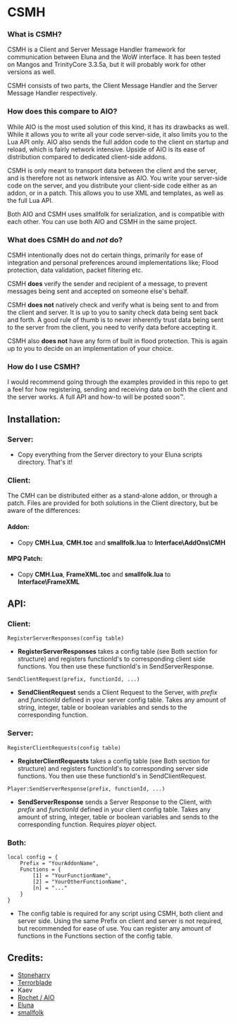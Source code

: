 
# CSMH

### What is CSMH?
CSMH is a Client and Server Message Handler framework for communication between Eluna and the WoW interface. It has been tested on Mangos and TrinityCore 3.3.5a, but it will probably work for other versions as well.

CSMH consists of two parts, the Client Message Handler and the Server Message Handler respectively.

### How does this compare to AIO?
While AIO is the most used solution of this kind, it has its drawbacks as well. While it allows you to write all your code server-side, it also limits you to the Lua API only. AIO also sends the full addon code to the client on startup and reload, which is fairly network intensive. Upside of AIO is its ease of distribution compared to dedicated client-side addons.

CSMH is only meant to transport data between the client and the server, and is therefore not as network intensive as AIO. You write your server-side code on the server, and you distribute your client-side code either as an addon, or in a patch. This allows you to use XML and templates, as well as the full Lua API.

Both AIO and CSMH uses smallfolk for serialization, and is compatible with each other. You can use both AIO and CSMH in the same project.

### What does CSMH do and *not* do?
CSMH intentionally does not do certain things, primarily for ease of integration and personal preferences around implementations like; Flood protection, data validation, packet filtering etc.

CSMH **does** verify the sender and recipient of a message, to prevent messages being sent and accepted on someone else's behalf.

CSMH **does not** natively check and verify what is being sent to and from the client and server. It is up to you to sanity check data being sent back and forth. A good rule of thumb is to never inherently trust data being sent to the server from the client, you need to verify data before accepting it.

CSMH also **does not** have any form of built in flood protection. This is again up to you to decide on an implementation  of your choice.

### How do I use CSMH?
I would recommend going through the examples provided in this repo to get a feel for how registering, sending and receiving data on both the client and the server works. A full API and how-to will be posted soon™.

## Installation:

### Server:
- Copy everything from the Server directory to your Eluna scripts directory. That's it!

### Client:
The CMH can be distributed either as a stand-alone addon, or through a patch. Files are provided for both solutions in the Client directory, but be aware of the differences:

#### Addon:
- Copy **CMH.Lua**, **CMH.toc** and **smallfolk.lua** to **Interface\AddOns\CMH**

#### MPQ Patch:
- Copy **CMH.Lua**, **FrameXML.toc** and **smallfolk.lua** to **Interface\FrameXML**

## API:
### Client:
`RegisterServerResponses(config table)`
- **RegisterServerResponses** takes a config table (see Both section for structure) and registers functionId's to corresponding client side functions. You then use these functionId's in SendServerResponse.

`SendClientRequest(prefix, functionId, ...)`
- **SendClientRequest** sends a Client Request to the Server, with *prefix* and *functionId* defined in your server config table. Takes any amount of string, integer, table or boolean variables and sends to the corresponding function.

### Server:
`RegisterClientRequests(config table)`
- **RegisterClientRequests** takes a config table (see Both section for structure) and registers functionId's to corresponding server side functions. You then use these functionId's in SendClientRequest.

`Player:SendServerResponse(prefix, functionId, ...)`
- **SendServerResponse** sends a Server Response to the Client, with *prefix* and *functionId* defined in your client config table. Takes any amount of string, integer, table or boolean variables and sends to the corresponding function. Requires *player* object.

### Both:
	local config = {
		Prefix = "YourAddonName",
		Functions = {
			[1] = "YourFunctionName",
			[2] = "YourOtherFunctionName",
			[n] = "..."
		}
	}
- The config table is required for any script using CSMH, both client and server side. Using the same Prefix on client and server is not required, but recommended for ease of use. You can register any amount of functions in the Functions section of the config table.

## Credits:
- [Stoneharry](https://github.com/stoneharry)
- [Terrorblade](https://github.com/Terrorblade)
- Kaev
- [Rochet / AIO](https://github.com/Rochet2)
- [Eluna](https://github.com/ElunaLuaEngine/Eluna)
- [smallfolk](https://github.com/gvx/Smallfolk)